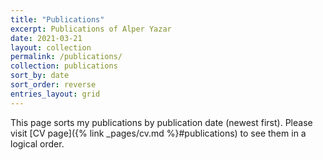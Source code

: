 ```yaml
---
title: "Publications"
excerpt: Publications of Alper Yazar
date: 2021-03-21
layout: collection
permalink: /publications/
collection: publications
sort_by: date
sort_order: reverse
entries_layout: grid
---
```


This page sorts my publications by publication date (newest first). Please visit
[CV page]({% link _pages/cv.md %}#publications) to see them in a logical
order.
